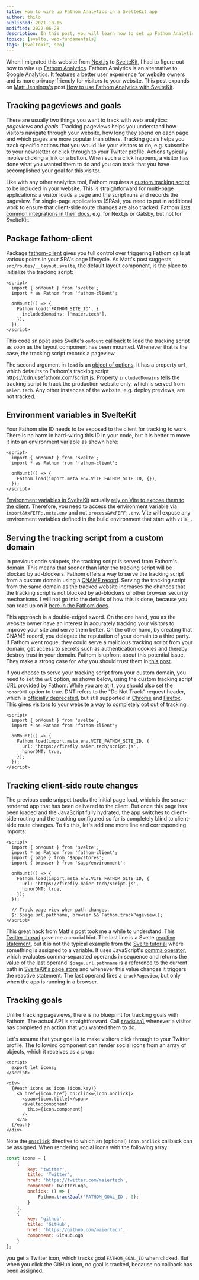 ```yaml
---
title: How to wire up Fathom Analytics in a SvelteKit app
author: thilo
published: 2021-10-15
modified: 2022-06-28
description: In this post, you will learn how to set up Fathom Analytics in a SvelteKit app to track pageviews and goals while ensuring privacy for your visitors.
topics: [svelte, web-fundamentals]
tags: [sveltekit, seo]
---
```


When I migrated this website from [Next.js](https://nextjs.org/) to [SvelteKit](https://kit.svelte.dev/), I had to figure out how to wire up [Fathom Analytics](https://usefathom.com/). Fathom Analytics is an alternative to Google Analytics. It features a better user experience for website owners and is more privacy-friendly for visitors to your website. This post expands on [Matt Jennings's](https://mattjennings.io/) post [How to use Fathom Analytics with SvelteKit](https://mattjennings.io/blog/how-to-use-fathom-analytics-with-sveltekit).

## Tracking pageviews and goals

There are usually two things you want to track with web analytics: _pageviews_ and _goals_. Tracking pageviews helps you understand how visitors navigate through your website, how long they spend on each page and which pages are more popular than others. Tracking goals helps you track specific actions that you would like your visitors to do, e.g. subscribe to your newsletter or click through to your Twitter profile. Actions typically involve clicking a link or a button. When such a click happens, a visitor has done what you wanted them to do and you can track that you have accomplished your goal for this visitor.

Like with any other analytics tool, Fathom requires a [custom tracking script](https://usefathom.com/docs/script/script) to be included in your website. This is straightforward for multi-page applications: a visitor loads a page and the script runs and records the pageview. For single-page applications (SPAs), you need to put in additional work to ensure that client-side route changes are also tracked. Fathom [lists common integrations in their docs](https://usefathom.com/docs/integrations), e.g. for Next.js or Gatsby, but not for SvelteKit.

## Package fathom-client

Package [fathom-client](https://github.com/derrickreimer/fathom-client) gives you full control over triggering Fathom calls at various points in your SPA's page lifecycle. As Matt's post suggests, `src/routes/__layout.svelte`, the default layout component, is the place to initialize the tracking script:

```svelte:src/routes/__layout.svelte
<script>
  import { onMount } from 'svelte';
  import * as Fathom from 'fathom-client';

  onMount(() => {
    Fathom.load('FATHOM_SITE_ID', {
      includedDomains: ['maier.tech'],
    });
  });
</script>
```

This code snippet uses Svelte's [`onMount` callback](https://svelte.dev/docs#onMount) to load the tracking script as soon as the layout component has been mounted. Whenever that is the case, the tracking script records a pageview.

The second argument in `load` is an [object of options](https://github.com/derrickreimer/fathom-client#api-reference). It has a property `url`, which defaults to Fathom's tracking script https://cdn.usefathom.com/script.js. Property `includedDomains` tells the tracking script to track the production website only, which is served from `maier.tech`. Any other instances of the website, e.g. deploy previews, are not tracked.

## Environment variables in SvelteKit

Your Fathom site ID needs to be exposed to the client for tracking to work. There is no harm in hard-wiring this ID in your code, but it is better to move it into an environment variable as shown here:

```svelte:src/routes/__layout.svelte
<script>
  import { onMount } from 'svelte';
  import * as Fathom from 'fathom-client';

  onMount(() => {
    Fathom.load(import.meta.env.VITE_FATHOM_SITE_ID, {});
  });
</script>
```

[Environment variables in SvelteKit](https://kit.svelte.dev/faq#env-vars) actually [rely on Vite to expose them to the client](https://vitejs.dev/guide/env-and-mode.html#env-variables-and-modes). Therefore, you need to access the environment variable via `import&#xFEFF;.meta.env` and not `process&#xFEFF;.env`. Vite will expose any environment variables defined in the build environment that start with `VITE_`.

## Serving the tracking script from a custom domain

In previous code snippets, the tracking script is served from Fathom's domain. This means that sooner than later the tracking script will be blocked by ad-blockers. Fathom offers a way to serve the tracking script from a custom domain using a [CNAME record](https://www.cloudflare.com/learning/dns/dns-records/dns-cname-record/). Serving the tracking script from the same domain as the tracked website increases the chances that the tracking script is not blocked by ad-blockers or other browser security mechanisms. I will not go into the details of how this is done, because you can read up on it [here in the Fathom docs](https://usefathom.com/docs/script/custom-domains).

This approach is a double-edged sword. On the one hand, you as the website owner have an interest in accurately tracking your visitors to improve your site and serve them better. On the other hand, by creating that CNAME record, you delegate the reputation of your domain to a third party. If Fathom went rogue, they could serve a malicious tracking script from your domain, get access to secrets such as authentication cookies and thereby destroy trust in your domain. Fathom is upfront about this potential issue. They make a strong case for why you should trust them in [this post](https://usefathom.com/blog/bypass-adblockers).

If you choose to serve your tracking script from your custom domain, you need to set the `url` option, as shown below, using the custom tracking script URL provided by Fathom. While you are at it, you should also set the `honorDNT` option to true. DNT refers to the "Do Not Track" request header, which is [officially deprecated](https://developer.mozilla.org/en-US/docs/Web/HTTP/Headers/DNT), but still supported in [Chrome](https://support.google.com/chrome/answer/2790761?hl=en&co=GENIE.Platform%3DDesktop&oco=1) and [Firefox](https://support.mozilla.org/en-US/kb/how-do-i-turn-do-not-track-feature). This gives visitors to your website a way to completely opt out of tracking.

```svelte:src/routes/__layout.svelte
<script>
  import { onMount } from 'svelte';
  import * as Fathom from 'fathom-client';

  onMount(() => {
    Fathom.load(import.meta.env.VITE_FATHOM_SITE_ID, {
      url: 'https://firefly.maier.tech/script.js',
      honorDNT: true,
    });
  });
</script>
```

## Tracking client-side route changes

The previous code snippet tracks the initial page load, which is the server-rendered app that has been delivered to the client. But once this page has been loaded and the JavaScript fully hydrated, the app switches to client-side routing and the tracking configured so far is completely blind to client-side route changes. To fix this, let's add one more line and corresponding imports:

```svelte:src/routes/__layout.svelte
<script>
  import { onMount } from 'svelte';
  import * as Fathom from 'fathom-client';
  import { page } from '$app/stores';
  import { browser } from '$app/environment';

  onMount(() => {
    Fathom.load(import.meta.env.VITE_FATHOM_SITE_ID, {
      url: 'https://firefly.maier.tech/script.js',
      honorDNT: true,
    });
  });

  // Track page view when path changes.
  $: $page.url.pathname, browser && Fathom.trackPageview();
</script>
```

This great hack from Matt's post took me a while to understand. This [Twitter thread](https://twitter.com/liyuanqiu/status/1149235193296773122) gave me a crucial hint. The last line is a Svelte [reactive statement](https://svelte.dev/docs#3_$_marks_a_statement_as_reactive), but it is not the typical example from the [Svelte tutorial](https://svelte.dev/tutorial) where something is assigned to a variable. It uses JavaScript's [comma operator](https://developer.mozilla.org/en-US/docs/Web/JavaScript/Reference/Operators/Comma_Operator), which evaluates comma-separated operands in sequence and returns the value of the last operand. `$page.url.pathname` is a reference to the current path in [SvelteKit's page store](https://kit.svelte.dev/docs#modules-$app-stores) and whenever this value changes it triggers the reactive statement. The last operand fires a `trackPageview`, but only when the app is running in a browser.

## Tracking goals

Unlike tracking pageviews, there is no blueprint for tracking goals with Fathom. The actual API is straightforward. Call [`trackGoal`](https://github.com/derrickreimer/fathom-client#trackgoalcode-string-cents-number) whenever a visitor has completed an action that you wanted them to do.

Let's assume that your goal is to make visitors click through to your Twitter profile. The following component can render social icons from an array of objects, which it receives as a prop:

```svelte:social-icons.svelte
<script>
  export let icons;
</script>

<div>
  {#each icons as icon (icon.key)}
    <a href={icon.href} on:click={icon.onclick}>
      <span>{icon.title}</span>
      <svelte:component
        this={icon.component}
      />
    </a>
  {/each}
</div>
```

Note the [`on:click`](https://svelte.dev/docs#on_element_event) directive to which an (optional) `icon.onclick` callback can be assigned. When rendering social icons with the following array

```js
const icons = [
	{
		key: 'twitter',
		title: 'Twitter',
		href: 'https://twitter.com/maiertech',
		component: TwitterLogo,
		onclick: () => {
			Fathom.trackGoal('FATHOM_GOAL_ID', 0);
		}
	},
	{
		key: 'github',
		title: 'GitHub',
		href: 'https://github.com/maiertech',
		component: GitHubLogo
	}
];
```

you get a Twitter icon, which tracks goal `FATHOM_GOAL_ID` when clicked. But when you click the GitHub icon, no goal is tracked, because no callback has been assigned.
